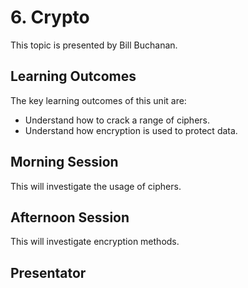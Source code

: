 # 6. Crypto
This topic is presented by Bill Buchanan.

## Learning Outcomes
The key learning outcomes of this unit are:

* Understand how to crack a range of ciphers.
* Understand how encryption is used to protect data.

## Morning Session
This will investigate the usage of ciphers.

## Afternoon Session
This will investigate encryption methods.

## Presentator

